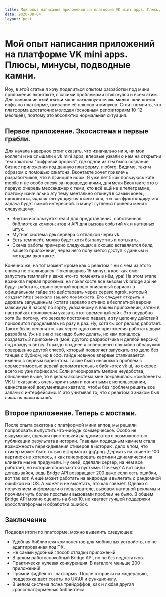```yaml
---
title: Мой опыт написания приложений на платформе VK mini apps. Плюсы, минусы, подводные камни.
date: 2020-08-04
layout: post
---
```


# Мой опыт написания приложений на платформе VK mini apps. Плюсы, минусы, подводные камни.
Йоу, в этой статье я хочу поделиться опытом разработки под мини приложения вконтакте, с какими проблемами столкнулся и всем этим. Для написания этой статьи меня натолкнуло очень малое количество инфы по платформе, описание её плюсов и минусов. Стоит помнить, что платформа достаточно молодая (основным репозиториям 10-12 месяцев), поэтому это абсолютно нормальная ситуация.


## Первое приложение. Экосистема и первые грабли.
Для начала наверное стоит сказать, что изначально ни я, ни мои коллеги и не слышали о vk mini apps, впервые узнали о нем на открытии тем хакатона "цифровой прорыв", где одной из тем было создание бизнес приложения под данную платформу, любого. Видимо, таким образом с помощью хакатона, Вконтакте хочет привлечь разработчиков, что в принципе норм. Я уже лет 5 как пользуюсь kate mobile и не особо слежу за нововведениями, для меня Вконтакте это в первую очередь мессенджер с теми, кто всё ещё не в телеграмме, поэтому изначально эту тему ментально откинул в самый конец приоритета, однако глянув другие стало ясно, что как фронтендеру эта задача будет самой интересной. 5 минут гугления привели меня к следующему:
* Внутри используется react для представления, собственная библиотека компонентов и API для вызова событий vk и нативных штук.
* Мутная система дев сервера с отладкой через vk.
* Есть темплейт, можно будет хотя бы запустить и потыкать.
* Схема работы примерно следующая: в окошко вставляется билд вашего приложения, через него получается доступ к данным и методам вконтакте.

Конечно же, на тот момент кроме как с реактом я ни с чем из этого списка не сталкивался. Покопавшись 15 минут, я кое-как смог запустить темплейт и даже что-то поменять в нём, ура! На этом этапе возникла первая проблема: на локалхосте все вызовы vk bridge api не будут работать, единственный хорошо описанный вариант в официальном гайде это действовать через сервис ngrok, который создает https зеркало вашего локалхоста. Его следует открыть и держать запущенным (кстати зеркало активно в бесплатной версии максимум 8 часов) по порту, указанному в вашем приложении, затем в настройках приложения указать этот временный сайт. Это неудобно хотя бы потому, что зеркало постоянно падает, и эту цепочку действий приходится проделывать из разу в раз. Ну, хотя бы хот релоад работает. Также было непонятно, как через одно окно приложения работать двум разрабам. Уж не знаю как надо было делать, но нам пришлось создавать 3 приложения (моё, другого разработчика и деплой версию) под каждую ветку. Гораздо позднее я совершенно случайно обнаружил совершенно другой способ, который позволяет запускать это дело без танцев с бубном, но в офф. гайде новичок впервые сталкивается именно с первым вариантом. Также было несколько проблем с совместимостью версий вспомогательных библиотек vk ui, но скорее всего их уже пофиксили. Если игнорировать мелкие неудобства, описанные выше, то в целом экосистема мне понравилась. компоненты VK UI оказались очень приятными и понятными в использовании, единственной документации хватило, чтобы без проблем решить все задачи с интерфейсами. И это учитывая то, что с реактом я знаком был лишь по касательной.


## Второе приложение. Теперь с мостами.
После опыта хакатона с платформой мини аппов, мы решили попробовать выпустить что-нибудь коммерческое. Особо не выдумывая, сделали простенький рандомизатор с возможностью публикации результата в истории. Главным подводным камнем стала возможность перекидывания стикеров в историю: дело в том, что стикер может быть только в форматах jpg\png. Держать на клиенте 100 картинок не хотелось, а как генерировать картинки динамически на клиенте мы не придумали.  Ну окей, сделали сервер, на нём всё работает, но истории открываются пустыми. Почему? А вот сиди догадывайся, ведь Bridge API возвращает 200 даже если есть ошибки, вот так вот. А ещё может работать на андроиде и вылетать с рандомной ошибкой на IOS. А может и не вылетать, это как повезёт. Однако с получением информации о пользователе, вызовом нативной рекламы и прочими чуть более простыми вызовами проблем не было.  В общем Bridge API можно оценить на 6 из 10, не хватает лучшей поддержки кроссплатформы и обработки ошибок. 


## Заключение
Подводя итоги по платформе, можно выделить следующее:
*  Удобная библиотека компонентов для мобильных устройств, но не адаптированная под ПК.
* Не самый удобный способ отладки приложений.
* В целом работоспособный Bridge API, но не без недостатков.
* Практически нулевая конкуренция. В каталоге меньше 200 приложений!
* Прямой фидбек от платформы. После отправки на модерацию, поддержка даст советы по UX\UI и функционалу.
* В целом система полна трейдоффов, как и любая другая кроссплатформенная библиотека.
